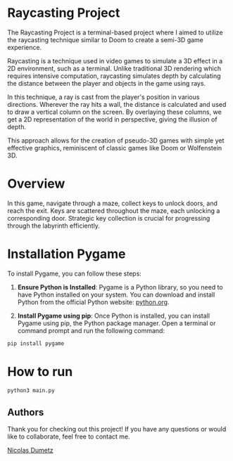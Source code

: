# Raycasting Project

The Raycasting Project is a terminal-based project where I aimed to utilize the raycasting technique similar to Doom to create a semi-3D game experience.

Raycasting is a technique used in video games to simulate a 3D effect in a 2D environment, such as a terminal. Unlike traditional 3D rendering which requires intensive computation, raycasting simulates depth by calculating the distance between the player and objects in the game using rays.

In this technique, a ray is cast from the player's position in various directions. Wherever the ray hits a wall, the distance is calculated and used to draw a vertical column on the screen. By overlaying these columns, we get a 2D representation of the world in perspective, giving the illusion of depth.

This approach allows for the creation of pseudo-3D games with simple yet effective graphics, reminiscent of classic games like Doom or Wolfenstein 3D.

# Overview

In this game, navigate through a maze, collect keys to unlock doors, and reach the exit. Keys are scattered throughout the maze, each unlocking a corresponding door. Strategic key collection is crucial for progressing through the labyrinth efficiently.


# Installation Pygame

To install Pygame, you can follow these steps:

1. **Ensure Python is Installed**: Pygame is a Python library, so you need to have Python installed on your system. You can download and install Python from the official Python website: [python.org](https://www.python.org/).

2. **Install Pygame using pip**: Once Python is installed, you can install Pygame using pip, the Python package manager. Open a terminal or command prompt and run the following command:

```bash
pip install pygame
```

# How to run

```bash
python3 main.py
```

## Authors
Thank you for checking out this project! If you have any questions or would like to collaborate, feel free to contact me.

[Nicolas Dumetz](mailto:nicolasdumetzpro@gmail.com)
